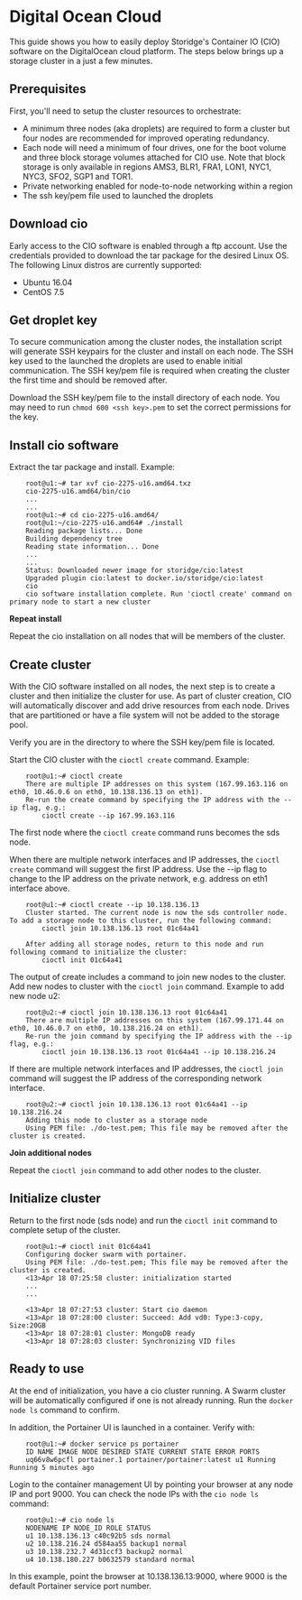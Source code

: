 # Digital Ocean Cloud

This guide shows you how to easily deploy Storidge's Container IO (CIO) software on the DigitalOcean cloud platform. The steps below brings up a storage cluster in a just a few minutes. 

## Prerequisites 
First, you'll need to setup the cluster resources to orchestrate: 
- A minimum three nodes (aka droplets) are required to form a cluster but four nodes are recommended for improved operating redundancy. 
- Each node will need a minimum of four drives, one for the boot volume and three block storage volumes attached for CIO use. Note that block 
storage is only available in regions AMS3, BLR1, FRA1, LON1, NYC1, NYC3, SFO2, SGP1 and TOR1. 
- Private networking enabled for node-to-node networking within a region 
- The ssh key/pem file used to launched the droplets 

## Download cio
Early access to the CIO software is enabled through a ftp account. Use the credentials provided to download the tar package for the desired Linux OS. The following Linux distros are currently supported: 
- Ubuntu 16.04 
- CentOS 7.5

## Get droplet key
To secure communication among the cluster nodes, the installation script will generate SSH keypairs for the cluster and install on each node. The SSH key 
used to the launched the droplets are used to enable initial communication. The SSH key/pem file is 
required when creating the cluster the first time and should be removed after. 

Download the SSH key/pem file to the install directory of each node. You may need to run `chmod 600 <ssh key>.pem` to set 
the correct permissions for the key. 

## Install cio software 
Extract the tar package and install. Example:
```
    root@u1:~# tar xvf cio-2275-u16.amd64.txz
    cio-2275-u16.amd64/bin/cio
    ...
    ...
    root@u1:~# cd cio-2275-u16.amd64/
    root@u1:~/cio-2275-u16.amd64# ./install
    Reading package lists... Done
    Building dependency tree
    Reading state information... Done
    ...
    ...
    Status: Downloaded newer image for storidge/cio:latest
    Upgraded plugin cio:latest to docker.io/storidge/cio:latest
    cio
    cio software installation complete. Run 'cioctl create' command on primary node to start a new cluster
```
**Repeat install**

Repeat the cio installation on all nodes that will be members of the cluster. 

## Create cluster 
With the CIO software installed on all nodes, the next step is to create a cluster and then initialize the cluster for use. As part of cluster creation, CIO will automatically discover and add drive resources from each node. Drives that are partitioned or have a file system will not be added to the storage pool. 

Verify you are in the directory to where the SSH key/pem file is located. 

Start the CIO cluster with the `cioctl create` command. Example:
```
    root@u1:~# cioctl create
    There are multiple IP addresses on this system (167.99.163.116 on eth0, 10.46.0.6 on eth0, 10.138.136.13 on eth1).
    Re-run the create command by specifying the IP address with the --ip flag, e.g.:
        cioctl create --ip 167.99.163.116 
```
The first node where the `cioctl create` command runs becomes the sds node. 

When there are multiple network interfaces and IP addresses, the `cioctl create` command will suggest the first IP address. Use the --ip flag to change to the IP address on the private network, e.g. address on eth1 interface above.
```
    root@u1:~# cioctl create --ip 10.138.136.13
    Cluster started. The current node is now the sds controller node. To add a storage node to this cluster, run the following command:
        cioctl join 10.138.136.13 root 01c64a41

    After adding all storage nodes, return to this node and run following command to initialize the cluster:
        cioctl init 01c64a41 
```
The output of create includes a command to join new nodes to the cluster. Add new nodes to cluster with the `cioctl join` command. Example to add new node u2:
```
    root@u2:~# cioctl join 10.138.136.13 root 01c64a41
    There are multiple IP addresses on this system (167.99.171.44 on eth0, 10.46.0.7 on eth0, 10.138.216.24 on eth1).
    Re-run the join command by specifying the IP address with the --ip flag, e.g.:
        cioctl join 10.138.136.13 root 01c64a41 --ip 10.138.216.24 
```
If there are multiple network interfaces and IP addresses, the `cioctl join` command will suggest the IP address of the corresponding 
network interface.
```
    root@u2:~# cioctl join 10.138.136.13 root 01c64a41 --ip 10.138.216.24
    Adding this node to cluster as a storage node
    Using PEM file: ./do-test.pem; This file may be removed after the cluster is created. 
```
**Join additional nodes**

Repeat the `cioctl join` command to add other nodes to the cluster. 

## Initialize cluster 
Return to the first node (sds node) and run the `cioctl init` command to complete setup of the cluster.
```
    root@u1:~# cioctl init 01c64a41
    Configuring docker swarm with portainer.
    Using PEM file: ./do-test.pem; This file may be removed after the cluster is created.
    <13>Apr 18 07:25:58 cluster: initialization started
    ...
    ...
    
    <13>Apr 18 07:27:53 cluster: Start cio daemon
    <13>Apr 18 07:28:00 cluster: Succeed: Add vd0: Type:3-copy, Size:20GB
    <13>Apr 18 07:28:01 cluster: MongoDB ready
    <13>Apr 18 07:28:03 cluster: Synchronizing VID files 
```
## Ready to use 
At the end of initialization, you have a cio cluster running. A Swarm cluster will be automatically configured if one is not already 
running. Run the `docker node ls` command to confirm. 

In addition, the Portainer UI is launched in a container. Verify with:
```
    root@u1:~# docker service ps portainer
    ID NAME IMAGE NODE DESIRED STATE CURRENT STATE ERROR PORTS
    uq66v8w6pcfl portainer.1 portainer/portainer:latest u1 Running Running 5 minutes ago 
```
Login to the container management UI by pointing your browser at any node IP and port 9000. You can check the node 
IPs with the `cio node ls` command:
```
    root@u1:~# cio node ls
    NODENAME IP NODE_ID ROLE STATUS
    u1 10.138.136.13 c40c92b5 sds normal
    u2 10.138.216.24 d584aa55 backup1 normal
    u3 10.138.232.7 4d31ccf3 backup2 normal
    u4 10.138.180.227 b0632579 standard normal 
```
In this example, point the browser at 10.138.136.13:9000, where 9000 is the default Portainer service port number.

